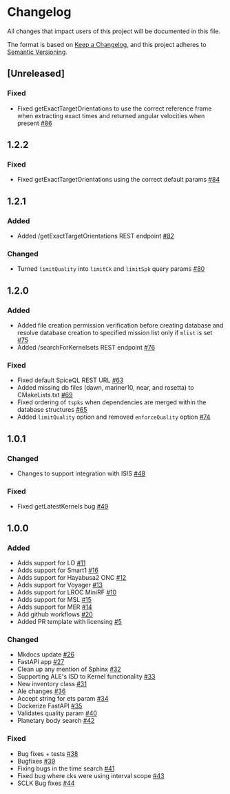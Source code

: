 # Changelog

All changes that impact users of this project will be documented in this file.

The format is based on [Keep a Changelog](https://keepachangelog.com/en/1.0.0/),
and this project adheres to [Semantic Versioning](https://semver.org/spec/v2.0.0.html).

<!---
This document is intended for users of the applications and API. Changes to things
like tests should not be noted in this document.

When updating this file for a PR, add an entry for your change under Unreleased
and one of the following headings:
 - Added - for new features.
 - Changed - for changes in existing functionality.
 - Deprecated - for soon-to-be removed features.
 - Removed - for now removed features.
 - Fixed - for any bug fixes.
 - Security - in case of vulnerabilities.

If the heading does not yet exist under Unreleased, then add it as a 3rd heading,
with three #.


When preparing for a public release candidate add a new 2nd heading, with two #, under
Unreleased with the version number and the release date, in year-month-day
format. Then, add a link for the new version at the bottom of this document and
update the Unreleased link so that it compares against the latest release tag.


When preparing for a bug fix release create a new 2nd heading above the Fixed
heading to indicate that only the bug fixes and security fixes are in the bug fix
release.
-->

## [Unreleased]

### Fixed
- Fixed getExactTargetOrientations to use the correct reference frame when extracting exact times and returned angular velocities when present [#86](https://github.com/DOI-USGS/SpiceQL/pull/86)

## 1.2.2

### Fixed
- Fixed getExactTargetOrientations using the correct default params [#84](https://github.com/DOI-USGS/SpiceQL/pull/84)

## 1.2.1

### Added
- Added /getExactTargetOrientations REST endpoint [#82](https://github.com/DOI-USGS/SpiceQL/pull/82)

### Changed
- Turned `limitQuality` into `limitCk` and `limitSpk` query params [#80](https://github.com/DOI-USGS/SpiceQL/pull/80)

## 1.2.0

### Added
- Added file creation permission verification before creating database and resolve database creation to specified mission list only if `mlist` is set [#75](https://github.com/DOI-USGS/SpiceQL/pull/75)
- Added /searchForKernelsets REST endpoint [#76](https://github.com/DOI-USGS/SpiceQL/pull/76)

### Fixed
- Fixed default SpiceQL REST URL [#63](https://github.com/DOI-USGS/SpiceQL/pull/63)
- Added missing db files (dawn, mariner10, near, and rosetta) to CMakeLists.txt [#69](https://github.com/DOI-USGS/SpiceQL/pull/69)
- Fixed ordering of `tspks` when dependencies are merged within the database structures [#65](https://github.com/DOI-USGS/SpiceQL/pull/65)
- Added `limitQuality` option and removed `enforceQuality` option [#74](https://github.com/DOI-USGS/SpiceQL/pull/74)

## 1.0.1

### Changed
- Changes to support integration with ISIS [#48](https://github.com/DOI-USGS/SpiceQL/pull/48)

### Fixed
- Fixed getLatestKernels bug [#49](https://github.com/DOI-USGS/SpiceQL/pull/49)

## 1.0.0

### Added

- Adds support for LO [#11](https://github.com/DOI-USGS/SpiceQL/issues/11)
- Adds support for Smart1 [#16](https://github.com/DOI-USGS/SpiceQL/issues/16)
- Adds support for Hayabusa2 ONC [#12](https://github.com/DOI-USGS/SpiceQL/issues/12)
- Adds support for Voyager [#13](https://github.com/DOI-USGS/SpiceQL/issues/13)
- Adds support for LROC MiniRF [#10](https://github.com/DOI-USGS/SpiceQL/issues/10)
- Adds support for MSL [#15](https://github.com/DOI-USGS/SpiceQL/issues/15)
- Adds support for MER [#14](https://github.com/DOI-USGS/SpiceQL/issues/14)
- Add github workflows [#20](https://github.com/DOI-USGS/SpiceQL/pull/20)
- Added PR template with licensing [#5](https://github.com/DOI-USGS/SpiceQL/pull/5)

### Changed

- Mkdocs update [#26](https://github.com/DOI-USGS/SpiceQL/pull/26)
- FastAPI app [#27](https://github.com/DOI-USGS/SpiceQL/pull/27)
- Clean up any mention of Sphinx [#32](https://github.com/DOI-USGS/SpiceQL/pull/32)
- Supporting ALE's ISD to Kernel functionality [#33](https://github.com/DOI-USGS/SpiceQL/pull/33)
- New inventory class [#31](https://github.com/DOI-USGS/SpiceQL/pull/31)
- Ale changes [#36](https://github.com/DOI-USGS/SpiceQL/pull/36)
- Accept string for ets param [#34](https://github.com/DOI-USGS/SpiceQL/pull/34)
- Dockerize FastAPI [#35](https://github.com/DOI-USGS/SpiceQL/pull/35)
- Validates quality param [#40](https://github.com/DOI-USGS/SpiceQL/pull/40)
- Planetary body search [#42](https://github.com/DOI-USGS/SpiceQL/pull/42)

### Fixed
- Bug fixes + tests [#38](https://github.com/DOI-USGS/SpiceQL/pull/38)
- Bugfixes [#39](https://github.com/DOI-USGS/SpiceQL/pull/39)
- Fixing bugs in the time search [#41](https://github.com/DOI-USGS/SpiceQL/pull/41)
- Fixed bug where cks were using interval scope [#43](https://github.com/DOI-USGS/SpiceQL/pull/43)
- SCLK Bug fixes [#44](https://github.com/DOI-USGS/SpiceQL/pull/44)

